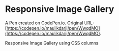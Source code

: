 # Responsive Image Gallery

A Pen created on CodePen.io. Original URL: [https://codepen.io/maulikdarji/pen/WwqdMO](https://codepen.io/maulikdarji/pen/WwqdMO).

Responsive Image Gallery using CSS columns